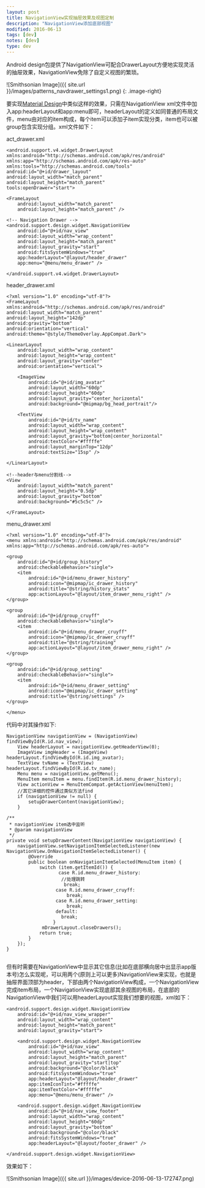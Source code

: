 ```yaml
---
layout: post
title: NavigationView实现抽屉效果及视图定制
description: "NavigationView添加底部视图"
modified: 2016-06-13
tags: [dev]
notes: [dev]
type: dev
---
```

Android design包提供了NavigationView可配合DrawerLayout方便地实现灵活的抽屉效果，NavigationView免除了自定义视图的繁琐。

![Smithsonian Image]({{ site.url }}/images/patterns_navdrawer_settings1.png)
{: .image-right}

要实现[Material Design](https://material.google.com/patterns/navigation-drawer.html#)中类似这样的效果，只需在NavigationView xml文件中加入app:headerLayout和app:menu即可，headerLayout的定义如同普通的布局文件，menu由对应的item构成，每个item可以添加子item实现分类，item也可以被group包含实现分组。xml文件如下：

act_drawer.xml

    <android.support.v4.widget.DrawerLayout xmlns:android="http://schemas.android.com/apk/res/android"
    xmlns:app="http://schemas.android.com/apk/res-auto"
    xmlns:tools="http://schemas.android.com/tools"
    android:id="@+id/drawer_layout"
    android:layout_width="match_parent"
    android:layout_height="match_parent"
    tools:openDrawer="start">

    <FrameLayout
        android:layout_width="match_parent"
        android:layout_height="match_parent" />

    <!-- Navigation Drawer -->
    <android.support.design.widget.NavigationView
        android:id="@+id/nav_view"
        android:layout_width="wrap_content"
        android:layout_height="match_parent"
        android:layout_gravity="start"
        android:fitsSystemWindows="true"
        app:headerLayout="@layout/header_drawer"
        app:menu="@menu/menu_drawer" />

    </android.support.v4.widget.DrawerLayout>    

header_drawer.xml

	<?xml version="1.0" encoding="utf-8"?>
	<FrameLayout xmlns:android="http://schemas.android.com/apk/res/android"
    android:layout_width="match_parent"
    android:layout_height="142dp"
    android:gravity="bottom"
    android:orientation="vertical"
    android:theme="@style/ThemeOverlay.AppCompat.Dark">

    <LinearLayout
        android:layout_width="wrap_content"
        android:layout_height="wrap_content"
        android:layout_gravity="center"
        android:orientation="vertical">

        <ImageView
            android:id="@+id/img_avatar"
            android:layout_width="60dp"
            android:layout_height="60dp"
            android:layout_gravity="center_horizontal"
            android:background="@mipmap/bg_head_portrait"/>

        <TextView
            android:id="@+id/tv_name"
            android:layout_width="wrap_content"
            android:layout_height="wrap_content"
            android:layout_gravity="bottom|center_horizontal"
            android:textColor="#fffffe"
            android:layout_marginTop="12dp"
            android:textSize="15sp" />

    </LinearLayout>

    <!--header与menu分割线-->
    <View
        android:layout_width="match_parent"
        android:layout_height="0.5dp"
        android:layout_gravity="bottom"
        android:background="#5c5c5c" />
    
	</FrameLayout>
	
menu_drawer.xml

	<?xml version="1.0" encoding="utf-8"?>
	<menu xmlns:android="http://schemas.android.com/apk/res/android"
    xmlns:app="http://schemas.android.com/apk/res-auto">

    <group
        android:id="@+id/group_history"
        android:checkableBehavior="single">
        <item
            android:id="@+id/menu_drawer_history"
            android:icon="@mipmap/ic_drawer_history"
            android:title="@string/history_stats"
            app:actionLayout="@layout/item_drawer_menu_right" />
    </group>

    <group
        android:id="@+id/group_cruyff"
        android:checkableBehavior="single">
        <item
            android:id="@+id/menu_drawer_cruyff"
            android:icon="@mipmap/ic_drawer_cruyff"
            android:title="@string/training"
            app:actionLayout="@layout/item_drawer_menu_right" />
    </group>

    <group
        android:id="@+id/group_setting"
        android:checkableBehavior="single">
        <item
            android:id="@+id/menu_drawer_setting"
            android:icon="@mipmap/ic_drawer_setting"
            android:title="@string/settings" />
    </group>

	</menu>
	
代码中对其操作如下:

	NavigationView navigationView = (NavigationView) findViewById(R.id.nav_view);
        View headerLayout = navigationView.getHeaderView(0);
        ImageView imgHeader = (ImageView) headerLayout.findViewById(R.id.img_avatar);
        TextView tvName = (TextView) headerLayout.findViewById(R.id.tv_name);
        Menu menu = navigationView.getMenu();
        MenuItem menuItem = menu.findItem(R.id.menu_drawer_history);
        View actionView = MenuItemCompat.getActionView(menuItem);
        //其它详细的控件通过类似方法find
        if (navigationView != null) {
            setupDrawerContent(navigationView);
        }
        
    /**
     * navigationView item选中监听
     * @param navigationView
     */
    private void setupDrawerContent(NavigationView navigationView) { 
        navigationView.setNavigationItemSelectedListener(new NavigationView.OnNavigationItemSelectedListener() {
            @Override
            public boolean onNavigationItemSelected(MenuItem item) {
                switch (item.getItemId()) {
                       case R.id.menu_drawer_history: 
                        //处理跳转 
                         break; 
                      case R.id.menu_drawer_cruyff:
                          break; 
                      case R.id.menu_drawer_setting:
                          break; 
                      default:
                        break;
                     }
                 mDrawerLayout.closeDrawers(); 
                return true; 
            }
        });
    }
           	
	     
	     
但有时需要在NavigationView中显示其它信息(比如在底部横向居中出显示app版本号)怎么实现呢，可以用两个(原则上可以更多)NavigationView来实现，也就是抽屉界面顶部为header，下部由两个NavigationView构成，一个NavigationView完成item布局，一个NavigationView实现底部其余视图的布局，在底部的NavigationView中我们可以用headerLayout实现我们想要的视图，xml如下：

	<android.support.design.widget.NavigationView
        android:id="@+id/nav_view_wrapper"
        android:layout_width="wrap_content"
        android:layout_height="match_parent"
        android:layout_gravity="start">

        <android.support.design.widget.NavigationView
            android:id="@+id/nav_view"
            android:layout_width="wrap_content"
            android:layout_height="match_parent"
            android:layout_gravity="start|top"
            android:background="@color/black"
            android:fitsSystemWindows="true"
            app:headerLayout="@layout/header_drawer"
            app:itemIconTint="#fffffe"
            app:itemTextColor="#fffffe"
            app:menu="@menu/menu_drawer" />

        <android.support.design.widget.NavigationView
            android:id="@+id/nav_view_footer"
            android:layout_width="wrap_content"
            android:layout_height="60dp"
            android:layout_gravity="bottom"
            android:background="@color/black"
            android:fitsSystemWindows="true"
            app:headerLayout="@layout/footer_drawer" />

    </android.support.design.widget.NavigationView>
    
    
效果如下：

![Smithsonian Image]({{ site.url }}/images/device-2016-06-13-172747.png)

	
   
     





